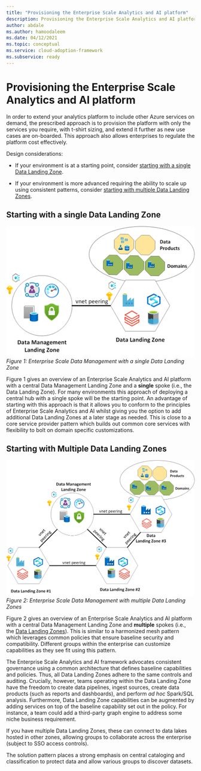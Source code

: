 ```yaml
---
title: "Provisioning the Enterprise Scale Analytics and AI platform"
description: Provisioning the Enterprise Scale Analytics and AI platform
author: abdale
ms.author: hamoodaleem
ms.date: 04/12/2021
ms.topic: conceptual
ms.service: cloud-adoption-framework
ms.subservice: ready
---
```


# Provisioning the Enterprise Scale Analytics and AI platform

In order to extend your analytics platform to include other Azure services on demand, the prescribed approach is to provision the platform with only the services you require, with t-shirt sizing, and extend it further as new use cases are on-boarded. This approach also allows enterprises to regulate the platform cost effectively.

Design considerations:

- If your environment is at a starting point, consider [starting with a single Data Landing Zone](#starting-with-a-single-data-landing-zone).

- If your environment is more advanced requiring the ability to scale up using consistent patterns, consider [starting with multiple Data Landing Zones](#starting-with-multiple-data-landing-zones).

## Starting with a single Data Landing Zone

![Enterprise Scale Data Management and Single Data Landing Zone](./images/hldsimple.png)
*Figure 1: Enterprise Scale Data Management with a single Data Landing Zone*

Figure 1 gives an overview of an Enterprise Scale Analytics and AI platform with a central Data Management Landing Zone and a **single** spoke (i.e., the Data Landing Zone). For many environments this approach of deploying a central hub with a single spoke will be the starting point. An advantage of starting with this approach is that it allows you to conform to the principles of Enterprise Scale Analytics and AI whilst giving you the option to add additional Data Landing Zones at a later stage as needed. This is close to a core service provider pattern which builds out common core services with flexibility to bolt on domain specific customizations.

## Starting with Multiple Data Landing Zones

![Enterprise Scale Data Management and Multiple Data Landing Zones](./images/hld.png)
*Figure 2: Enterprise Scale Data Management with multiple Data Landing Zones*

Figure 2 gives an overview of an Enterprise Scale Analytics and AI platform with a central Data Management Landing Zone and **multiple** spokes (i.e., the [Data Landing Zones](data-landing-zone.md)). This is similar to a harmonized mesh pattern which leverages common policies that ensure baseline security and compatibility. Different groups within the enterprise can customize capabilities as they see fit using this pattern.

The Enterprise Scale Analytics and AI framework advocates consistent governance using a common architecture that defines baseline capabilities and policies. Thus, all Data Landing Zones adhere to the same controls and auditing. Crucially, however, teams operating within the Data Landing Zone have the freedom to create data pipelines, ingest sources, create data products (such as reports and dashboards), and perform *ad hoc* Spark/SQL analysis. Furthermore, Data Landing Zone capabilities can be augmented by adding services on top of the baseline capability set out in the policy. For instance, a team could add a third-party graph engine to address some niche business requirement.

If you have multiple Data Landing Zones, these can connect to data lakes hosted in other zones, allowing groups to collaborate across the enterprise (subject to SSO access controls).

The solution pattern places a strong emphasis on central cataloging and classification to protect data and allow various groups to discover datasets.